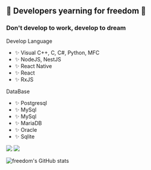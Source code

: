 ## 👋 Developers yearning for freedom 👋

### Don't develop to work, develop to dream


Develop Language
- ✨ Visual C++, C, C#, Python, MFC
- ✨ NodeJS, NestJS
- ✨ React Native
- ✨ React
- ✨ RxJS

DataBase
- ✨ Postgresql
- ✨ MySql
- ✨ MySql
- ✨ MariaDB
- ✨ Oracle
- ✨ Sqlite

<img src="https://img.shields.io/badge/Python-3766AB?style=flat-square&logo=Python&logoColor=white"/></a>
<img src="https://img.shields.io/badge/React Native-61DAFB?style=flat-square&logo=React&logoColor=white"/></a>


![freedom's GitHub stats](https://github-readme-stats.vercel.app/api?username=signkj&show_icons=true&theme=radical)

<!--
**signkj/signkj** is a ✨ _special_ ✨ repository because its `README.md` (this file) appears on your GitHub profile.

Here are some ideas to get you started:

- 🔭 I’m currently working on ...
- 🌱 I’m currently learning ...
- 👯 I’m looking to collaborate on ...
- 🤔 I’m looking for help with ...
- 💬 Ask me about ...
- 📫 How to reach me: ...
- 😄 Pronouns: ...
- ⚡ Fun fact: ...
-->
